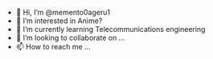 - 👋 Hi, I’m @memento0ageru1
- 👀 I’m interested in Anime?
- 🌱 I’m currently learning Telecommunications engineering
- 💞️ I’m looking to collaborate on ...
- 📫 How to reach me ...

<!---
memento0ageru1/memento0ageru1 is a ✨ special ✨ repository because its `README.md` (this file) appears on your GitHub profile.
You can click the Preview link to take a look at your changes.
--->
